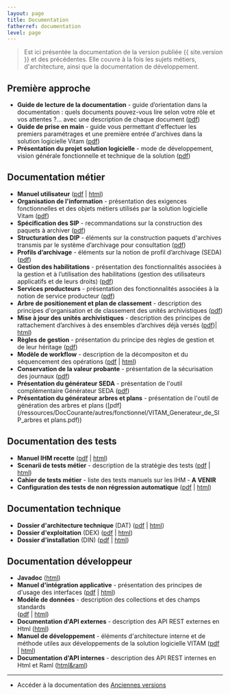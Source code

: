```yaml
---
layout: page
title: Documentation
fatherref: documentation
level: page
---
```


> Est ici présentée la documentation de la version publiée {{ site.version }} et des précédentes. 
Elle couvre à la fois les sujets métiers, d'architecture, ainsi que la documentation 
de développement.

## Première approche

* **Guide de lecture de la documentation** - guide d’orientation dans la documentation : quels documents pouvez-vous lire selon votre rôle et vos attentes ?... avec une description de chaque document ([pdf](/ressources/DocCourante/Vitam_Documentation_guide_de_lecture.pdf))
* **Guide de prise en main** - guide vous permettant d'effectuer les premiers paramétrages et une première entrée d'archives dans la solution logicielle Vitam
([pdf](/ressources/DocCourante/Vitam_Documentation_Kit_de_prise_en_main.pdf))
* **Présentation du projet solution logicielle** - mode de développement, vision générale fonctionnelle et technique de la solution
([pdf](/ressources/DocCourante/Vitam_presentation_solution_logicielle.pdf))

## Documentation métier

* **Manuel utilisateur** ([pdf](/ressources/DocCourante/pdf/VITAM_manuel_utilisateur.pdf) 
\| [html](/ressources\DocCourante\html\manuel-utilisateur))
* **Organisation de l'information** - présentation des exigences fonctionnelles 
et des objets métiers utilisés par la solution logicielle Vitam
([pdf](/ressources/DocCourante/autres/fonctionnel/VITAM_Organisation_de_l_information.pdf))
* **Spécification des SIP** - recommandations sur la construction des paquets 
à archiver ([pdf](/ressources/DocCourante/autres/fonctionnel/VITAM_Structuration_des_SIP.pdf))
* **Structuration des DIP** - éléments sur la construction paquets d'archives transmis par le système d’archivage pour consultation
([pdf](/ressources/DocCourante/autres/fonctionnel/VITAM_Structuration_des_DIP.pdf))
* **Profils d’archivage** - éléments sur la notion de profil d’archivage (SEDA) ([pdf](/ressources/DocCourante/autres/fonctionnel/VITAM_Profils_d_archivage.pdf))
* **Gestion des habilitations** - présentation des fonctionnalités associées à la gestion et à
l’utilisation des habilitations (gestion des utilisateurs applicatifs et de leurs droits) ([pdf](/ressources/DocCourante/autres/fonctionnel/VITAM_Gestion_des_habilitations.pdf))
* **Services producteurs** - présentation des fonctionnalités associées à la
notion de service producteur ([pdf](/ressources/DocCourante/autres/fonctionnel/VITAM_Services_producteurs.pdf))
* **Arbre de positionement et plan de classement** - description des principes d'organisation et de classement des unités archivistiques 
([pdf](/ressources/DocCourante/autres/fonctionnel/VITAM_Arbre_de_positionnement_et_Plan_de_classement.pdf))
* **Mise à jour des unités archivistiques** - description des principes de rattachement d’archives à des ensembles d’archives déjà versés 
([pdf](/ressources/DocCourante/pdf/VITAM_Mise_à_jour_des_AU.pdf))\| [html](/ressources/DocCourante/html/maj-au))
* **Règles de gestion** - présentation du principe des règles de gestion et de leur héritage 
([pdf](/ressources/DocCourante/autres/fonctionnel/VITAM_regles_gestion.pdf))
* **Modèle de workflow**  - description de la décompositon et du séquencement des
 opérations ([pdf](/ressources/DocCourante/pdf/VITAM_modele_workflow.pdf) \| [html](/ressources/DocCourante/html/workflow-model))
* **Conservation de la valeur probante** - présentation de la sécurisation des journaux ([pdf](/ressources/DocCourante/autres/fonctionnel/VITAM_Valeur_probante.pdf))
* **Présentation du générateur SEDA** - présentation de l'outil complémentaire Générateur SEDA 
([pdf](/ressources/DocCourante/autres/fonctionnel/VITAM_Generateur_de_SIP_Mode_d_emploi.pdf))
* **Présentation du générateur arbres et plans** - présentation de  l'outil de génération des arbres et plans 
([pdf](/ressources/DocCourante/autres/fonctionnel/VITAM_Generateur_de_SIP_arbres et plans.pdf))


## Documentation des tests

* **Manuel IHM recette** ([pdf](/ressources/DocCourante/pdf/VITAM_ihm_recette.pdf) 
\| [html](/ressources/DocCourante/html/ihm-recette))
* **Scenarii de tests métier** - description de la stratégie des tests ([pdf](/ressources/DocCourante/pdf/VITAM_Scenario_de_tests.pdf) 
\| [html](/ressources/DocCourante/html/scenario-test))
* **Cahier de tests métier** - liste des tests manuels sur les IHM - **A VENIR**
* **Configuration des tests de non régression automatique** 
([pdf](/ressources/DocCourante/pdf/VITAM_configuration_tnr.pdf)
\| [html](/ressources/DocCourante/html/configuration-tnr))

## Documentation technique

* **Dossier d'architecture technique** (DAT) ([pdf](/ressources/DocCourante/pdf/VITAM_architecture.pdf) \| [html](/ressources/DocCourante/html/archi))
* **Dossier d'exploitation** (DEX) ([pdf](/ressources/DocCourante/pdf/VITAM_documentation_exploitation.pdf) \| [html](/ressources/DocCourante/html/exploitation))
* **Dossier d'installation** (DIN) ([pdf](/ressources/DocCourante/pdf/VITAM_documentation_installation.pdf) \| [html](/ressources/DocCourante/html/installation))

## Documentation développeur

* **Javadoc** ([html](/ressources/DocCourante/javadoc))
* **Manuel d'intégration applicative** - présentation des principes de d'usage des interfaces ([pdf](/ressources/DocCourante/pdf/VITAM_Manuel_integration_applicative.pdf) \| [html](/ressources/DocCourante/html/manuel-integration))
* **Modèle de données** - description des collections et des champs standards  
([pdf](/ressources/DocCourante/pdf/VITAM_modele_de_donnees.pdf) \| [html](/ressources/DocCourante/html/data-model))
* **Documentation d'API externes** - description des API REST externes en Html ([html](/ressources/DocCourante/raml/externe/index.htm))
* **Manuel de développement** - éléments d'architecture interne et de méthode utiles aux développements de la solution logicielle VITAM ([pdf](/ressources/DocCourante/pdf/VITAM_manuel_developpement.pdf) 
\| [html](/ressources/DocCourante/html/manuel-dev))
* **Documentation d'API internes** - description des API REST internes en Html et Raml ([html&raml](/ressources/DocCourante/raml/interne/index.htm))


<hr/>


* Accéder à la documentation des [Anciennes versions](/pages/documentation/liste_doc_ancienne/)
